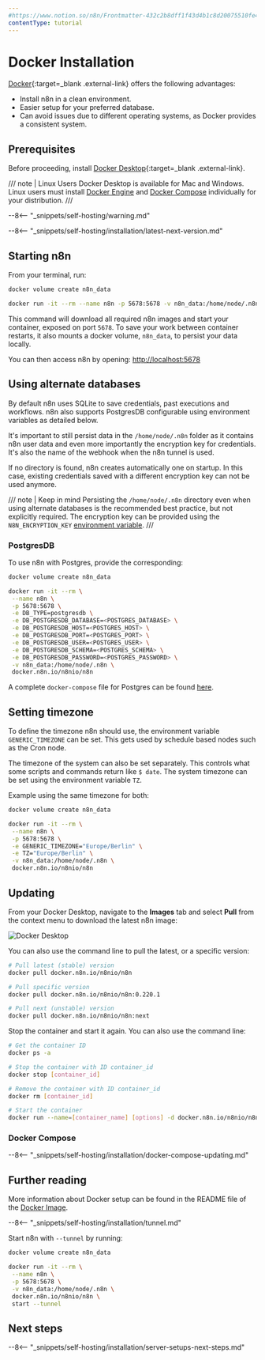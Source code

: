 ```yaml
---
#https://www.notion.so/n8n/Frontmatter-432c2b8dff1f43d4b1c8d20075510fe4
contentType: tutorial
---
```


# Docker Installation

[Docker](https://www.docker.com/){:target=_blank .external-link} offers the following advantages:

* Install n8n in a clean environment.
* Easier setup for your preferred database.
* Can avoid issues due to different operating systems, as Docker provides a consistent system.

## Prerequisites

Before proceeding, install [Docker Desktop](https://docs.docker.com/get-docker/){:target=_blank .external-link}.

/// note | Linux Users
Docker Desktop is available for Mac and Windows. Linux users must install [Docker Engine](https://docs.docker.com/engine/install/) and [Docker Compose](https://docs.docker.com/compose/install/) individually for your distribution.
///

--8<-- "_snippets/self-hosting/warning.md"

--8<-- "_snippets/self-hosting/installation/latest-next-version.md"

## Starting n8n

From your terminal, run:

```sh
docker volume create n8n_data

docker run -it --rm --name n8n -p 5678:5678 -v n8n_data:/home/node/.n8n docker.n8n.io/n8nio/n8n
```

This command will download all required n8n images and start your container, exposed on port `5678`. To save your work between container restarts, it also mounts a docker volume, `n8n_data`, to persist your data locally.

You can then access n8n by opening:
[http://localhost:5678](http://localhost:5678)

## Using alternate databases

By default n8n uses SQLite to save credentials, past executions and workflows. n8n also supports PostgresDB configurable using environment variables as detailed below.

It's important to still persist data in the `/home/node/.n8n` folder as it contains n8n user data and even more importantly the encryption key for credentials. It's also the name of the webhook when the n8n tunnel is used.

If no directory is found, n8n creates automatically one on
startup. In this case, existing credentials saved with a different encryption key can not be used anymore.

/// note | Keep in mind
Persisting the `/home/node/.n8n` directory even when using alternate databases is the recommended best practice, but not explicitly required. The encryption key can be provided using the `N8N_ENCRYPTION_KEY` [environment variable](/hosting/configuration/environment-variables/deployment).
///
### PostgresDB

To use n8n with Postgres, provide the corresponding:

```sh
docker volume create n8n_data

docker run -it --rm \
 --name n8n \
 -p 5678:5678 \
 -e DB_TYPE=postgresdb \
 -e DB_POSTGRESDB_DATABASE=<POSTGRES_DATABASE> \
 -e DB_POSTGRESDB_HOST=<POSTGRES_HOST> \
 -e DB_POSTGRESDB_PORT=<POSTGRES_PORT> \
 -e DB_POSTGRESDB_USER=<POSTGRES_USER> \
 -e DB_POSTGRESDB_SCHEMA=<POSTGRES_SCHEMA> \
 -e DB_POSTGRESDB_PASSWORD=<POSTGRES_PASSWORD> \
 -v n8n_data:/home/node/.n8n \
 docker.n8n.io/n8nio/n8n
```

A complete `docker-compose` file for Postgres can be found [here](https://github.com/n8n-io/n8n-hosting/tree/main/docker-compose/withPostgres).

## Setting timezone

To define the timezone n8n should use, the environment variable `GENERIC_TIMEZONE` can be set. This gets used by schedule based nodes such as the Cron node.

The timezone of the system can also be set separately. This controls what
some scripts and commands return like `$ date`. The system timezone can be set using the environment variable `TZ`.

Example using the same timezone for both:

```sh
docker volume create n8n_data

docker run -it --rm \
 --name n8n \
 -p 5678:5678 \
 -e GENERIC_TIMEZONE="Europe/Berlin" \
 -e TZ="Europe/Berlin" \
 -v n8n_data:/home/node/.n8n \
 docker.n8n.io/n8nio/n8n
```

## Updating

From your Docker Desktop, navigate to the **Images** tab and select **Pull** from the context menu to download the latest n8n image:

![Docker Desktop](/_images/hosting/installation/docker/docker_desktop.png)

You can also use the command line to pull the latest, or a specific version:

```sh
# Pull latest (stable) version
docker pull docker.n8n.io/n8nio/n8n

# Pull specific version
docker pull docker.n8n.io/n8nio/n8n:0.220.1

# Pull next (unstable) version
docker pull docker.n8n.io/n8nio/n8n:next
```

Stop the container and start it again. You can also use the command line:

```sh
# Get the container ID
docker ps -a

# Stop the container with ID container_id
docker stop [container_id]

# Remove the container with ID container_id
docker rm [container_id]

# Start the container
docker run --name=[container_name] [options] -d docker.n8n.io/n8nio/n8n
```

### Docker Compose

--8<-- "_snippets/self-hosting/installation/docker-compose-updating.md"

## Further reading

More information about Docker setup can be found in the README file of the [Docker Image](https://github.com/n8n-io/n8n/tree/master/docker/images/n8n).

--8<-- "_snippets/self-hosting/installation/tunnel.md"

Start n8n with `--tunnel` by running:

```sh
docker volume create n8n_data

docker run -it --rm \
 --name n8n \
 -p 5678:5678 \
 -v n8n_data:/home/node/.n8n \
 docker.n8n.io/n8nio/n8n \
 start --tunnel
```

## Next steps

--8<-- "_snippets/self-hosting/installation/server-setups-next-steps.md"
